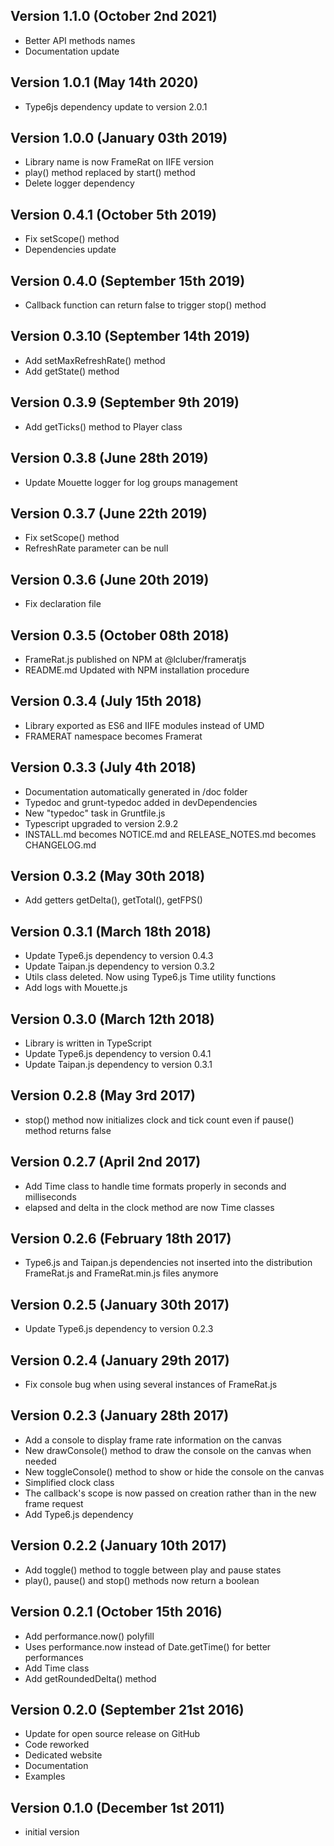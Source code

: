 Version 1.1.0 (October 2nd 2021)
-----------------------------
 * Better API methods names
 * Documentation update

Version 1.0.1 (May 14th 2020)
-----------------------------
 * Type6js dependency update to version 2.0.1

Version 1.0.0 (January 03th 2019)
-----------------------------
 * Library name is now FrameRat on IIFE version
 * play() method replaced by start() method
 * Delete logger dependency

Version 0.4.1 (October 5th 2019)
-----------------------------
 * Fix setScope() method
 * Dependencies update

Version 0.4.0 (September 15th 2019)
-----------------------------
 * Callback function can return false to trigger stop() method

Version 0.3.10 (September 14th 2019)
-----------------------------
 * Add setMaxRefreshRate() method
 * Add getState() method

Version 0.3.9 (September 9th 2019)
-----------------------------
 * Add getTicks() method to Player class

Version 0.3.8 (June 28th 2019)
-----------------------------
 * Update Mouette logger for log groups management

Version 0.3.7 (June 22th 2019)
-----------------------------
 * Fix setScope() method
 * RefreshRate parameter can be null

Version 0.3.6 (June 20th 2019)
-----------------------------
 * Fix declaration file

Version 0.3.5 (October 08th 2018)
-----------------------------
 * FrameRat.js published on NPM at @lcluber/frameratjs
 * README.md Updated with NPM installation procedure

Version 0.3.4 (July 15th 2018)
------------------------------
 * Library exported as ES6 and IIFE modules instead of UMD
 * FRAMERAT namespace becomes Framerat

Version 0.3.3 (July 4th 2018)
------------------------------
 * Documentation automatically generated in /doc folder
 * Typedoc and grunt-typedoc added in devDependencies
 * New "typedoc" task in Gruntfile.js
 * Typescript upgraded to version 2.9.2
 * INSTALL.md becomes NOTICE.md and RELEASE_NOTES.md becomes CHANGELOG.md

Version 0.3.2 (May 30th 2018)
------------------------------
 * Add getters getDelta(), getTotal(), getFPS()

Version 0.3.1 (March 18th 2018)
------------------------------
 * Update Type6.js dependency to version 0.4.3
 * Update Taipan.js dependency to version 0.3.2
 * Utils class deleted. Now using Type6.js Time utility functions
 * Add logs with Mouette.js

Version 0.3.0 (March 12th 2018)
------------------------------
 * Library is written in TypeScript
 * Update Type6.js dependency to version 0.4.1
 * Update Taipan.js dependency to version 0.3.1

Version 0.2.8 (May 3rd 2017)
------------------------------
 * stop() method now initializes clock and tick count even if pause() method returns false

Version 0.2.7 (April 2nd 2017)
------------------------------
 * Add Time class to handle time formats properly in seconds and milliseconds
 * elapsed and delta in the clock method are now Time classes

Version 0.2.6 (February 18th 2017)
------------------------------
 * Type6.js and Taipan.js dependencies not inserted into the distribution FrameRat.js and FrameRat.min.js files anymore

Version 0.2.5 (January 30th 2017)
------------------------------
 * Update Type6.js dependency to version 0.2.3

Version 0.2.4 (January 29th 2017)
------------------------------
 * Fix console bug when using several instances of FrameRat.js

Version 0.2.3 (January 28th 2017)
------------------------------
 * Add a console to display frame rate information on the canvas
 * New drawConsole() method to draw the console on the canvas when needed
 * New toggleConsole() method to show or hide the console on the canvas
 * Simplified clock class
 * The callback's scope is now passed on creation rather than in the new frame request
 * Add Type6.js dependency

Version 0.2.2 (January 10th 2017)
------------------------------
 * Add toggle() method to toggle between play and pause states
 * play(), pause() and stop() methods now return a boolean

Version 0.2.1 (October 15th 2016)
------------------------------
 * Add performance.now() polyfill
 * Uses performance.now instead of Date.getTime() for better performances
 * Add Time class
 * Add getRoundedDelta() method

Version 0.2.0 (September 21st 2016)
------------------------------
 * Update for open source release on GitHub
 * Code reworked
 * Dedicated website
 * Documentation
 * Examples

Version 0.1.0 (December 1st 2011)
-----------------------------
 * initial version
